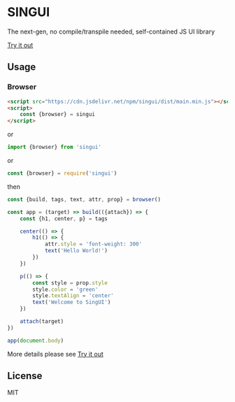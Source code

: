 # SINGUI

The next-gen, no compile/transpile needed, self-contained JS UI library

[Try it out](https://stackblitz.com/edit/singui-demo?file=index.js)

## Usage

### Browser

```html
<script src="https://cdn.jsdelivr.net/npm/singui/dist/main.min.js"></script>
<script>
	const {browser} = singui
</script>
```

or

```javascript
import {browser} from 'singui'
```

or

```javascript
const {browser} = require('singui')
```

then

```javascript
const {build, tags, text, attr, prop} = browser()

const app = (target) => build(({attach}) => {
	const {h1, center, p} = tags

	center(() => {
		h1(() => {
			attr.style = 'font-weight: 300'
			text('Hello World!')
		})
	})

	p(() => {
		const style = prop.style
		style.color = 'green'
		style.textAlign = 'center'
		text('Welcome to SingUI')
	})

	attach(target)
})

app(document.body)
```
More details please see [Try it out](https://stackblitz.com/edit/singui-demo?file=index.js)

## License

MIT
